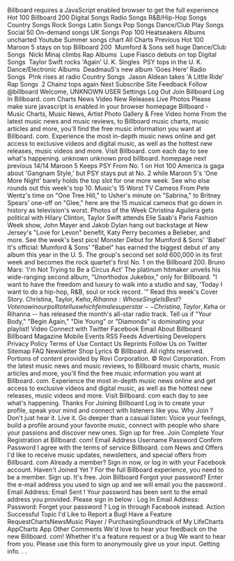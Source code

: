 Billboard requires a JavaScript enabled browser to get the full experience Hot 100 Billboard 200 Digital Songs Radio Songs R&B/Hip-Hop Songs Country Songs Rock Songs Latin Songs Pop Songs Dance/Club Play Songs Social 50 On-demand songs UK Songs Pop 100 Heatseakers Albums uncharted Youtube Summer songs chart All Charts Previous Hot 100  Maroon 5 stays on top Billboard 200  Mumford & Sons sell huge Dance/Club Songs  Nicki Minaj climbs Rap Albums  Lupe Fiasco debuts on top Digital Songs  Taylor Swift rocks 'Again' U. K. Singles  PSY tops in the U. K. Dance/Electronic Albums  Deadmau5's new album 'Goes Here' Radio Songs  P!nk rises at radio Country Songs  Jason Aldean takes 'A Little Ride' Rap Songs  2 Chainz tops again Next Subscribe Site Feedback Follow @billboard Welcome, UNKNOWN USER Settings Log Out Join Billboard Log In Billboard. com Charts News Video New Releases Live Photos Please make sure javascript is enabled in your browser homepage Billboard - Music Charts, Music News, Artist Photo Gallery & Free Video home From the latest music news and music reviews, to Billboard music charts, music articles and more, you'll find the free music information you want at Billboard. com. Experience the most in-depth music news online and get access to exclusive videos and digital music, as well as the hottest new releases, music videos and more. Visit Billboard. com each day to see what's happening. unknown unknown prod billboard. homepage next previous 14/14 Maroon 5 Keeps PSY From No. 1 on Hot 100 America is gaga about 'Gangnam Style,' but PSY stays put at No. 2 while Maroon 5's 'One More Night' barely holds the top slot for one more week. See who else rounds out this week's top 10. Music's 15 Worst TV Cameos From Pete Wentz's time on "One Tree Hill," to Usher's minute on "Sabrina," to Britney Spears' one-off on "Glee," here are the 15 musical cameos that go down in history as television's worst. Photos of the Week Christina Aguilera gets political with Hilary Clinton, Taylor Swift attends Elie Saab's Paris Fashion Week show, John Mayer and Jakob Dylan hang out backstage at New Jersey's "Love for Levon" benefit, Katy Perry becomes a Belieber, and more. See the week's best pics! Monster Debut for Mumford & Sons' 'Babel' It's official: Mumford & Sons' "Babel" has earned the biggest debut of any album this year in the U. S. The group's second set sold 600,000 in its first week and becomes the rock quartet's first No. 1 on the Billboard 200. Bruno Mars: 'I'm Not Trying to Be a Circus Act' The platinum hitmaker unveils his wide-ranging second album, "Unorthodox Jukebox," only for Billboard. "I want to have the freedom and luxury to walk into a studio and say, 'Today I want to do a hip-hop, R&B, soul or rock record. '" Read this week's Cover Story. Christina, Taylor, Ke$ha, Rihanna: Whose Single Is Best? Vote now in our poll to tell us which female superstar -- Christina, Taylor, Ke$ha or Rihanna -- has released the month's all-star radio track. Tell us if "Your Body," "Begin Again," "Die Young" or "Diamonds" is dominating your playlist! Video Connect with Twitter Facebook Email About Billboard Billboard Magazine Mobile Events RSS Feeds Advertising Developers Privacy Policy Terms of Use Contact Us Reprints Follow Us on Twitter Sitemap FAQ Newsletter Shop Lyrics © Billboard. All rights reserved. Portions of content provided by Rovi Corporation. © Rovi Corporation. From the latest music news and music reviews, to Billboard music charts, music articles and more, you'll find the free music information you want at Billboard. com. Experience the most in-depth music news online and get access to exclusive videos and digital music, as well as the hottest new releases, music videos and more. Visit Billboard. com each day to see what's happening. Thanks For Joining Billboard Log in to create your profile, speak your mind and connect with listeners like you. Why Join ? Don't just hear it. Live it. Go deeper than a casual listen: Voice your feelings, build a profile around your favorite music, connect with people who share your passions and discover new ones. Sign up for free. Join Complete Your Registration at Billboard. com! Email Address Username Password Confirm Password I agree with the terms of service Billboard. com News and Offers I'd like to receive music updates, newsletters, and special offers from Billboard. com Already a member? Sign in now, or log in with your Facebook account. Haven't Joined Yet ? For the full Billboard experience, you need to be a member. Sign up. It's free. Join Billboard Forgot your password? Enter the e-mail address you used to sign up and we will email you the password . Email Address: Email Sent ! Your password has been sent to the email address you provided. Please sign in below : Log In Email Address: Password: Forget your password ? Log in through Facebook instead. Action Successful Topic I'd Like to Report a BugI Have a Feature RequestChartsNewsMusic Player / PurchasingSoundtrack of My LifeCharts AppCharts App Other Comments We'd love to hear your feedback on the new Billboard. com! Whether it's a feature request or a bug We want to hear from you. Please use this form to anonymously give us your input. Getting info. . .